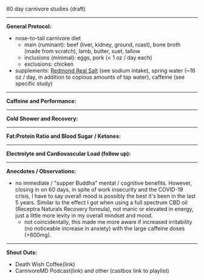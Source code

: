 60 day carnivore studies (draft)

---

**General Protocol:**

* nose-to-tail carnivore diet
  * main (ruminant): beef (liver, kidney, ground, roast), bone broth (made from scratch), lamb, butter, suet, tallow
  * inclusions (minimal): eggs, pork (< 1 oz / day each) 
  * exclusions: chicken
* supplements: [Redmond Real Salt](https://redmond.life/realsalt/) (see sodium intake), spring water (~16 oz / day, in addition to copious amounts of tap water), caffeine (see specific study)

---

**Caffeine and Performance:**

---

**Cold Shower and Recovery:**

---

**Fat:Protein Ratio and Blood Sugar / Ketones:**

---

**Electrolyte and Cardiovascular Load (follow up):**

---

**Anecdotes / Observations:**

* no immediate / "supper Buddha" mental / cognitive benefits.  However, closing in on 60 days, in spite of work insecurity and the COVID-19 crisis, I have to say overall mood is possibly the best it's been in the last 5 years.  Similar to the effect I got when using a full spectrum CBD oil (Receptra Naturals Recovery formula), not manic or elevated in energy, just a little more levity in my overall mindset and mood.
  *  not coincidentally, this made me more aware if increased irritability (no noticeable increase in anxiety) with the large caffeine doses (+600mg).

---

**Shout Outs:**

* Death Wish Coffee(link)
* CarnivoreMD Podcast(link) and other (castbox link to playlist)
